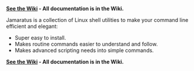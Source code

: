 **[See the Wiki](https://github.com/jmadison222/jamaratus/wiki) - All documentation is in the Wiki.**

Jamaratus is a collection of Linux shell utilities to make your command line efficient and elegant:

* Super easy to install.
* Makes routine commands easier to understand and follow.
* Makes advanced scripting needs into simple commands.

**[See the Wiki](https://github.com/jmadison222/jamaratus/wiki) - All documentation is in the Wiki.**

